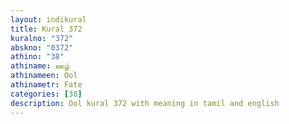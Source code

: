 ```yaml
---
layout: indikural
title: Kural 372
kuralno: "372"
abskno: "0372"
athino: "38"
athiname: ஊழ்
athinameen: Ool
athinametr: Fate
categories: [38]
description: Ool kural 372 with meaning in tamil and english 
---
```


